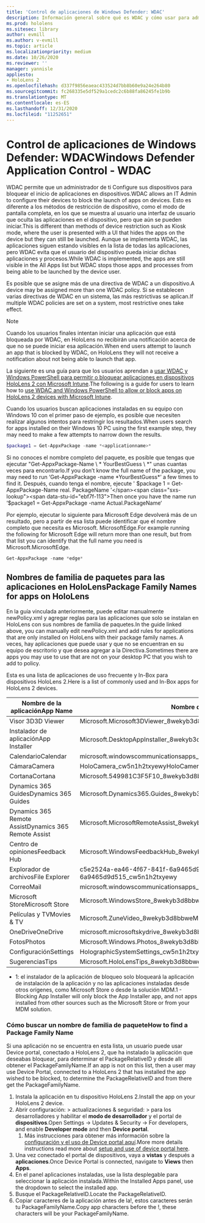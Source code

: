 ```yaml
---
title: 'Control de aplicaciones de Windows Defender: WDAC'
description: Información general sobre qué es WDAC y cómo usar para administrar dispositivos HoloLens.
ms.prod: hololens
ms.sitesec: library
author: evmill
ms.author: v-evmill
ms.topic: article
ms.localizationpriority: medium
ms.date: 10/26/2020
ms.reviewer: ''
manager: yannisle
appliesto:
- HoloLens 2
ms.openlocfilehash: d337f9856eaeac433524d7bb8b60e9a24e264b80
ms.sourcegitcommit: fc268335e5df529a1cedc2c6b88fa86245fe1b9b
ms.translationtype: MT
ms.contentlocale: es-ES
ms.lasthandoff: 12/31/2020
ms.locfileid: "11252651"
---
```

# <span data-ttu-id="ebf7f-103">Control de aplicaciones de Windows Defender: WDAC</span><span class="sxs-lookup"><span data-stu-id="ebf7f-103">Windows Defender Application Control - WDAC</span></span>

<span data-ttu-id="ebf7f-104">WDAC permite que un administrador de ti Configure sus dispositivos para bloquear el inicio de aplicaciones en dispositivos.</span><span class="sxs-lookup"><span data-stu-id="ebf7f-104">WDAC allows an IT Admin to configure their devices to block the launch of apps on devices.</span></span> <span data-ttu-id="ebf7f-105">Esto es diferente a los métodos de restricción de dispositivo, como el modo de pantalla completa, en los que se muestra al usuario una interfaz de usuario que oculta las aplicaciones en el dispositivo, pero que aún se pueden iniciar.</span><span class="sxs-lookup"><span data-stu-id="ebf7f-105">This is different than methods of device restriction such as Kiosk mode, where  the user is presented with a UI that hides the apps on the device but they can still be launched.</span></span> <span data-ttu-id="ebf7f-106">Aunque se implementa WDAC, las aplicaciones siguen estando visibles en la lista de todas las aplicaciones, pero WDAC evita que el usuario del dispositivo pueda iniciar dichas aplicaciones y procesos.</span><span class="sxs-lookup"><span data-stu-id="ebf7f-106">While WDAC is implemented, the apps are still visible in the All Apps list but WDAC stops those apps and processes from being able to be launched by the device user.</span></span>

<span data-ttu-id="ebf7f-107">Es posible que se asigne más de una directiva de WDAC a un dispositivo.</span><span class="sxs-lookup"><span data-stu-id="ebf7f-107">A device may be assigned more than one WDAC policy.</span></span> <span data-ttu-id="ebf7f-108">Si se establecen varias directivas de WDAC en un sistema, las más restrictivas se aplican.</span><span class="sxs-lookup"><span data-stu-id="ebf7f-108">If multiple WDAC policies are set on a system, most restrictive ones take effect.</span></span> 

> [!NOTE]
> <span data-ttu-id="ebf7f-109">Cuando los usuarios finales intentan iniciar una aplicación que está bloqueada por WDAC, en HoloLens no recibirán una notificación acerca de que no se puede iniciar esa aplicación.</span><span class="sxs-lookup"><span data-stu-id="ebf7f-109">When end users attempt to launch an app that is blocked by WDAC, on HoloLens they will not receive a notification about not being able to launch that app.</span></span>

<span data-ttu-id="ebf7f-110">La siguiente es una guía para que los usuarios aprendan a [usar WDAC y Windows PowerShell para permitir o bloquear aplicaciones en dispositivos HoloLens 2 con Microsoft Intune](https://docs.microsoft.com/mem/intune/configuration/custom-profile-hololens).</span><span class="sxs-lookup"><span data-stu-id="ebf7f-110">The following is a guide for users to learn how to [use WDAC and Windows PowerShell to allow or block apps on HoloLens 2 devices with Microsoft Intune](https://docs.microsoft.com/mem/intune/configuration/custom-profile-hololens).</span></span>

<span data-ttu-id="ebf7f-111">Cuando los usuarios buscan aplicaciones instaladas en su equipo con Windows 10 con el primer paso de ejemplo, es posible que necesiten realizar algunos intentos para restringir los resultados.</span><span class="sxs-lookup"><span data-stu-id="ebf7f-111">When users search for apps installed on their Windows 10 PC using the first example step, they may need to make a few attempts to narrow down the results.</span></span>

```powershell
$package1 = Get-AppxPackage -name *<applicationname>*
``` 

<span data-ttu-id="ebf7f-112">Si no conoces el nombre completo del paquete, es posible que tengas que ejecutar "Get-AppxPackage-Name \ \* YourBestGuess \ \*" unas cuantas veces para encontrarlo.</span><span class="sxs-lookup"><span data-stu-id="ebf7f-112">If you don’t know the full name of the package, you may need to run ‘Get-AppxPackage -name \*YourBestGuess\*’ a few times to find it.</span></span> <span data-ttu-id="ebf7f-113">Después, cuando tenga el nombre, ejecute ' $package 1 = Get-AppxPackage-Name real. PackageName '</span><span class="sxs-lookup"><span data-stu-id="ebf7f-113">Then once you have the name run ‘$package1 = Get-AppxPackage -name Actual.PackageName‘</span></span>

<span data-ttu-id="ebf7f-114">Por ejemplo, ejecutar lo siguiente para Microsoft Edge devolverá más de un resultado, pero a partir de esa lista puede identificar que el nombre completo que necesita es Microsoft. MicrosoftEdge.</span><span class="sxs-lookup"><span data-stu-id="ebf7f-114">For example running the following for Microsoft Edge will return more than one result, but from that list you can identify that the full name you need is Microsoft.MicrosoftEdge.</span></span>

```powershell
Get-AppxPackage -name *edge*
``` 

## <span data-ttu-id="ebf7f-115">Nombres de familia de paquetes para las aplicaciones en HoloLens</span><span class="sxs-lookup"><span data-stu-id="ebf7f-115">Package Family Names for apps on HoloLens</span></span>

<span data-ttu-id="ebf7f-116">En la guía vinculada anteriormente, puede editar manualmente newPolicy.xml y agregar reglas para las aplicaciones que solo se instalan en HoloLens con sus nombres de familia de paquetes.</span><span class="sxs-lookup"><span data-stu-id="ebf7f-116">In the guide linked above, you can manually edit newPolicy.xml and add rules for applications that are only installed on HoloLens with their package family names.</span></span> <span data-ttu-id="ebf7f-117">A veces, hay aplicaciones que puede usar y que no se encuentran en su equipo de escritorio y que desea agregar a la Directiva.</span><span class="sxs-lookup"><span data-stu-id="ebf7f-117">Sometimes there are apps you may use to use that are not on your desktop PC that you wish to add to policy.</span></span>

<span data-ttu-id="ebf7f-118">Esta es una lista de aplicaciones de uso frecuente y In-Box para dispositivos HoloLens 2.</span><span class="sxs-lookup"><span data-stu-id="ebf7f-118">Here is a list of commonly used and In-Box apps for HoloLens 2 devices.</span></span>

| <span data-ttu-id="ebf7f-119">Nombre de la aplicación</span><span class="sxs-lookup"><span data-stu-id="ebf7f-119">App Name</span></span>                   | <span data-ttu-id="ebf7f-120">Nombre de familia de paquete</span><span class="sxs-lookup"><span data-stu-id="ebf7f-120">Package Family Name</span></span>                                |
|----------------------------|----------------------------------------------------|
| <span data-ttu-id="ebf7f-121">Visor 3D</span><span class="sxs-lookup"><span data-stu-id="ebf7f-121">3D Viewer</span></span>                  | <span data-ttu-id="ebf7f-122">Microsoft.Microsoft3DViewer_8wekyb3d8bbwe</span><span class="sxs-lookup"><span data-stu-id="ebf7f-122">Microsoft.Microsoft3DViewer_8wekyb3d8bbwe</span></span>          |
| <span data-ttu-id="ebf7f-123">Instalador de aplicación</span><span class="sxs-lookup"><span data-stu-id="ebf7f-123">App Installer</span></span>              | <span data-ttu-id="ebf7f-124">Microsoft.DesktopAppInstaller_8wekyb3d8bbwe <sup> 1</span><span class="sxs-lookup"><span data-stu-id="ebf7f-124">Microsoft.DesktopAppInstaller_8wekyb3d8bbwe <sup>1</span></span></sup>         |
| <span data-ttu-id="ebf7f-125">Calendario</span><span class="sxs-lookup"><span data-stu-id="ebf7f-125">Calendar</span></span>                   | <span data-ttu-id="ebf7f-126">microsoft.windowscommunicationsapps_8wekyb3d8bbwe</span><span class="sxs-lookup"><span data-stu-id="ebf7f-126">microsoft.windowscommunicationsapps_8wekyb3d8bbwe</span></span>  |
| <span data-ttu-id="ebf7f-127">Cámara</span><span class="sxs-lookup"><span data-stu-id="ebf7f-127">Camera</span></span>                     | <span data-ttu-id="ebf7f-128">HoloCamera_cw5n1h2txyewy</span><span class="sxs-lookup"><span data-stu-id="ebf7f-128">HoloCamera_cw5n1h2txyewy</span></span>                           |
| <span data-ttu-id="ebf7f-129">Cortana</span><span class="sxs-lookup"><span data-stu-id="ebf7f-129">Cortana</span></span>                    | <span data-ttu-id="ebf7f-130">Microsoft.549981C3F5F10_8wekyb3d8bbwe</span><span class="sxs-lookup"><span data-stu-id="ebf7f-130">Microsoft.549981C3F5F10_8wekyb3d8bbwe</span></span>              |
| <span data-ttu-id="ebf7f-131">Dynamics 365 Guides</span><span class="sxs-lookup"><span data-stu-id="ebf7f-131">Dynamics 365 Guides</span></span>        | <span data-ttu-id="ebf7f-132">Microsoft.Dynamics365.Guides_8wekyb3d8bbwe</span><span class="sxs-lookup"><span data-stu-id="ebf7f-132">Microsoft.Dynamics365.Guides_8wekyb3d8bbwe</span></span>         |
| <span data-ttu-id="ebf7f-133">Dynamics 365 Remote Assist</span><span class="sxs-lookup"><span data-stu-id="ebf7f-133">Dynamics 365 Remote Assist</span></span> | <span data-ttu-id="ebf7f-134">Microsoft.MicrosoftRemoteAssist_8wekyb3d8bbwe</span><span class="sxs-lookup"><span data-stu-id="ebf7f-134">Microsoft.MicrosoftRemoteAssist_8wekyb3d8bbwe</span></span>      |
| <span data-ttu-id="ebf7f-135">Centro de opiniones</span><span class="sxs-lookup"><span data-stu-id="ebf7f-135">Feedback Hub</span></span>               | <span data-ttu-id="ebf7f-136">Microsoft.WindowsFeedbackHub_8wekyb3d8bbwe</span><span class="sxs-lookup"><span data-stu-id="ebf7f-136">Microsoft.WindowsFeedbackHub_8wekyb3d8bbwe</span></span>         |
| <span data-ttu-id="ebf7f-137">Explorador de archivos</span><span class="sxs-lookup"><span data-stu-id="ebf7f-137">File Explorer</span></span>              | <span data-ttu-id="ebf7f-138">c5e2524a-ea46-4f67-841f-6a9465d9d515_cw5n1h2txyewy</span><span class="sxs-lookup"><span data-stu-id="ebf7f-138">c5e2524a-ea46-4f67-841f-6a9465d9d515_cw5n1h2txyewy</span></span> |
| <span data-ttu-id="ebf7f-139">Correo</span><span class="sxs-lookup"><span data-stu-id="ebf7f-139">Mail</span></span>                       | <span data-ttu-id="ebf7f-140">microsoft.windowscommunicationsapps_8wekyb3d8bbwe</span><span class="sxs-lookup"><span data-stu-id="ebf7f-140">microsoft.windowscommunicationsapps_8wekyb3d8bbwe</span></span>  |
| <span data-ttu-id="ebf7f-141">Microsoft Store</span><span class="sxs-lookup"><span data-stu-id="ebf7f-141">Microsoft Store</span></span>            | <span data-ttu-id="ebf7f-142">Microsoft.WindowsStore_8wekyb3d8bbwe</span><span class="sxs-lookup"><span data-stu-id="ebf7f-142">Microsoft.WindowsStore_8wekyb3d8bbwe</span></span>               |
| <span data-ttu-id="ebf7f-143">Películas y TV</span><span class="sxs-lookup"><span data-stu-id="ebf7f-143">Movies & TV</span></span>                | <span data-ttu-id="ebf7f-144">Microsoft.ZuneVideo_8wekyb3d8bbwe</span><span class="sxs-lookup"><span data-stu-id="ebf7f-144">Microsoft.ZuneVideo_8wekyb3d8bbwe</span></span>                  |
| <span data-ttu-id="ebf7f-145">OneDrive</span><span class="sxs-lookup"><span data-stu-id="ebf7f-145">OneDrive</span></span>                   | <span data-ttu-id="ebf7f-146">microsoft.microsoftskydrive_8wekyb3d8bbwe</span><span class="sxs-lookup"><span data-stu-id="ebf7f-146">microsoft.microsoftskydrive_8wekyb3d8bbwe</span></span>          |
| <span data-ttu-id="ebf7f-147">Fotos</span><span class="sxs-lookup"><span data-stu-id="ebf7f-147">Photos</span></span>                     | <span data-ttu-id="ebf7f-148">Microsoft.Windows.Photos_8wekyb3d8bbwe</span><span class="sxs-lookup"><span data-stu-id="ebf7f-148">Microsoft.Windows.Photos_8wekyb3d8bbwe</span></span>             |
| <span data-ttu-id="ebf7f-149">Configuración</span><span class="sxs-lookup"><span data-stu-id="ebf7f-149">Settings</span></span>                   | <span data-ttu-id="ebf7f-150">HolographicSystemSettings_cw5n1h2txyewy</span><span class="sxs-lookup"><span data-stu-id="ebf7f-150">HolographicSystemSettings_cw5n1h2txyewy</span></span>            |
| <span data-ttu-id="ebf7f-151">Sugerencias</span><span class="sxs-lookup"><span data-stu-id="ebf7f-151">Tips</span></span>                       | <span data-ttu-id="ebf7f-152">Microsoft.HoloLensTips_8wekyb3d8bbwe</span><span class="sxs-lookup"><span data-stu-id="ebf7f-152">Microsoft.HoloLensTips_8wekyb3d8bbwe</span></span>               |

- <span data-ttu-id="ebf7f-153">1: el instalador de la aplicación de bloqueo solo bloqueará la aplicación de instalación de la aplicación y no las aplicaciones instaladas desde otros orígenes, como Microsoft Store o desde la solución MDM.</span><span class="sxs-lookup"><span data-stu-id="ebf7f-153">1 - Blocking App Installer will only block the App Installer app, and not apps installed from other sources such as the Microsoft Store or from your MDM solution.</span></span>

### <span data-ttu-id="ebf7f-154">Cómo buscar un nombre de familia de paquete</span><span class="sxs-lookup"><span data-stu-id="ebf7f-154">How to find a Package Family Name</span></span>

<span data-ttu-id="ebf7f-155">Si una aplicación no se encuentra en esta lista, un usuario puede usar Device portal, conectado a HoloLens 2, que ha instalado la aplicación que deseabas bloquear, para determinar el PackageRelativeID y desde allí obtener el PackageFamilyName.</span><span class="sxs-lookup"><span data-stu-id="ebf7f-155">If an app is not on this list, then a user may use Device Portal, connected to a HoloLens 2 that has installed the app wished to be blocked, to determine the PackageRelativeID and from there get the PackageFamilyName.</span></span>

1. <span data-ttu-id="ebf7f-156">Instala la aplicación en tu dispositivo HoloLens 2.</span><span class="sxs-lookup"><span data-stu-id="ebf7f-156">Install the app on your HoloLens 2 device.</span></span> 
1. <span data-ttu-id="ebf7f-157">Abrir configuración: > actualizaciones & seguridad: > para los desarrolladores y habilitar el **modo de desarrollador** y el portal de **dispositivos**.</span><span class="sxs-lookup"><span data-stu-id="ebf7f-157">Open Settings -> Updates & Security -> For developers, and enable **Developer mode** and then **Device portal**.</span></span> 
    1. <span data-ttu-id="ebf7f-158">Más instrucciones para obtener más información sobre la [configuración y el uso de Device portal aquí](https://docs.microsoft.com/windows/mixed-reality/develop/platform-capabilities-and-apis/using-the-windows-device-portal).</span><span class="sxs-lookup"><span data-stu-id="ebf7f-158">More more details instructions read more about [setup and use of device portal here](https://docs.microsoft.com/windows/mixed-reality/develop/platform-capabilities-and-apis/using-the-windows-device-portal).</span></span>
1. <span data-ttu-id="ebf7f-159">Una vez conectado el portal de dispositivos, vaya a **vistas** y después a **aplicaciones**.</span><span class="sxs-lookup"><span data-stu-id="ebf7f-159">Once Device Portal is connected, navigate to **Views** then **Apps**.</span></span> 
1. <span data-ttu-id="ebf7f-160">En el panel aplicaciones instaladas, use la lista desplegable para seleccionar la aplicación instalada.</span><span class="sxs-lookup"><span data-stu-id="ebf7f-160">Within the Installed Apps panel, use the dropdown to select the installed app.</span></span> 
1. <span data-ttu-id="ebf7f-161">Busque el PackageRelativeID.</span><span class="sxs-lookup"><span data-stu-id="ebf7f-161">Locate the PackageRelativeID.</span></span> 
1. <span data-ttu-id="ebf7f-162">Copiar caracteres de la aplicación antes de la!, estos caracteres serán tu PackageFamilyName.</span><span class="sxs-lookup"><span data-stu-id="ebf7f-162">Copy app characters before the !, these characters will be your PackageFamilyName.</span></span>


